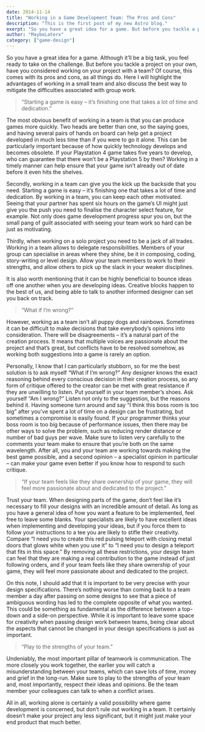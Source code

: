 ```yaml
---
date: 2014-11-14
title: "Working in a Game Development Team: The Pros and Cons"
description: "This is the first post of my new Astro blog."
exerpt: "So you have a great idea for a game. But before you tackle a project on your own, have you considered working on your project with a team?"
author: "MaybeLaterx"
category: ["game-design"]
---
```


So you have a great idea for a game. Although it’ll be a big task, you feel ready to take on the challenge. But before you tackle a project on your own, have you considered working on your project with a team? Of course, this comes with its pros and cons, as all things do. Here I will highlight the advantages of working in a small team and also discuss the best way to mitigate the difficulties associated with group work.

> “Starting a game is easy – it’s finishing one that takes a lot of time and dedication.”

The most obvious benefit of working in a team is that you can produce games more quickly. Two heads are better than one, so the saying goes, and having several pairs of hands on board can help get a project developed in much less time than if you were to go it alone. This can be particularly important because of how quickly technology develops and becomes obsolete. If your Playstation 4 game takes five years to develop, who can guarantee that there won’t be a Playstation 5 by then? Working in a timely manner can help ensure that your game isn’t already out of date before it even hits the shelves.

Secondly, working in a team can give you the kick up the backside that you need. Starting a game is easy – it’s finishing one that takes a lot of time and dedication. By working in a team, you can keep each other motivated. Seeing that your partner has spent six hours on the game’s UI might just give you the push you need to finalise the character select feature, for example. Not only does game development progress spur you on, but the small pang of guilt associated with seeing your team work so hard can be just as motivating.

Thirdly, when working on a solo project you need to be a jack of all trades. Working in a team allows to delegate responsibilities. Members of your group can specialise in areas where they shine, be it in composing, coding, story-writing or level design. Allow your team members to work to their strengths, and allow others to pick up the slack in your weaker disciplines.

It is also worth mentioning that it can be highly beneficial to bounce ideas off one another when you are developing ideas. Creative blocks happen to the best of us, and being able to talk to another informed designer can set you back on track.

> “What if I’m wrong?”

However, working as a team isn’t all puppy dogs and rainbows. Sometimes it can be difficult to make decisions that take everybody’s opinions into consideration. There will be disagreements – it’s a natural part of the creation process. It means that multiple voices are passionate about the project and that’s great, but conflicts have to be resolved somehow, as working both suggestions into a game is rarely an option.

Personally, I know that I can particularly stubborn, so for me the best solution is to ask myself “What if I’m wrong?” Any designer knows the exact reasoning behind every conscious decision in their creation process, so any form of critique offered to the creator can be met with great resistance if they are unwilling to listen. Put yourself in your team member’s shoes. Ask yourself “Am I wrong?” Listen not only to the suggestion, but the reasons behind it. Having someone turn around and say “I think this boss room is too big” after you’ve spent a lot of time on a design can be frustrating, but sometimes a compromise is easily found. If your programmer thinks your boss room is too big because of performance issues, then there may be other ways to solve the problem, such as reducing render distance or number of bad guys per wave. Make sure to listen very carefully to the comments your team make to ensure that you’re both on the same wavelength. After all, you and your team are working towards making the best game possible, and a second opinion – a specialist opinion in particular – can make your game even better if you know how to respond to such critique.

> “If your team feels like they share ownership of your game, they will feel more passionate about and dedicated to the project.”

Trust your team. When designing parts of the game, don’t feel like it’s necessary to fill your designs with an incredible amount of detail. As long as you have a general idea of how you want a feature to be implemented, feel free to leave some blanks. Your specialists are likely to have excellent ideas when implementing and developing your ideas, but if you force them to follow your instructions to a tee you are likely to stifle their creativity. Compare “I need you to create this red pulsing teleport with closing metal doors that glows white when you use it” to “I need you to design a teleport that fits in this space.” By removing all these restrictions, your design team can feel that they are making a real contribution to the game instead of just following orders, and if your team feels like they share ownership of your game, they will feel more passionate about and dedicated to the project.

On this note, I should add that it is important to be very precise with your design specifications. There’s nothing worse than coming back to a team member a day after passing on some designs to see that a piece of ambiguous wording has led to the complete opposite of what you wanted. This could be something as fundamental as the difference between a top-down and a side-on perspective. While it is important to leave some space for creativity when passing design work between teams, being clear about the aspects that cannot be changed in your design specifications is just as important.

> “Play to the strengths of your team.”

Undeniably, the most important pillar of teamwork is communication. The more closely you work together, the earlier you will catch a misunderstanding between your teams, which can save lots of time, money and grief in the long-run. Make sure to play to the strengths of your team and, most importantly, respect their ideas and opinions. Be the team member your colleagues can talk to when a conflict arises.

All in all, working alone is certainly a valid possibility where game development is concerned, but don’t rule out working in a team. It certainly doesn’t make your project any less significant, but it might just make your end product that much better.
